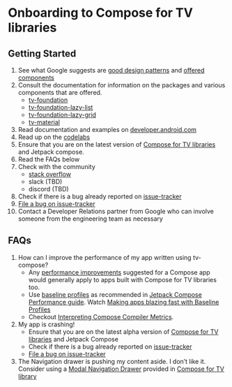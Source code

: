 # Onboarding to Compose for TV libraries

## Getting Started

1. See what Google suggests are [good design patterns][good-design-patterns]
   and [offered components][tv-components]
2. Consult the documentation for information on the packages and various components that are
   offered.
    * [tv-foundation][tv-foundation]
    * [tv-foundation-lazy-list][tv-foundation-lazy-list]
    * [tv-foundation-lazy-grid][tv-foundation-lazy-grid]
    * [tv-material][tv-material]
3. Read documentation and examples on [developer.android.com][dac]
4. Read up on the [codelabs][codelabs]
5. Ensure that you are on the latest version of [Compose for TV libraries][compose-for-tv-libraries]
   and Jetpack compose.
6. Read the FAQs below
7. Check with the community
    * [stack overflow][stackoverflow]
    * slack (TBD)
    * discord (TBD)
8. Check if there is a bug already reported on [issue-tracker][issue-tracker]
9. [File a bug on issue-tracker][issue-tracker-file-a-bug]
10. Contact a Developer Relations partner from Google who can involve someone from the engineering
    team as necessary

## FAQs

1. How can I improve the performance of my app written using tv-compose?
    * Any [performance improvements][improve-performance] suggested for a Compose app would
      generally apply to apps built with Compose for TV libraries too.
    * Use [baseline profiles][baseline-profiles] as recommended
      in [Jetpack Compose Performance guide][jetpack-compose-performance].
      Watch [Making apps blazing fast with Baseline Profiles][making-apps-blazing-fast-with-baseline-profiles]
    * Checkout [Interpreting Compose Compiler Metrics][interpreting-compose-compiler-metrics].
2. My app is crashing!
    * Ensure that you are on the latest alpha version
      of [Compose for TV libraries][compose-for-tv-libraries] and Jetpack Compose
    * Check if there is a bug already reported on [issue-tracker][issue-tracker]
    * [File a bug on issue-tracker][issue-tracker-file-a-bug]
3. The Navigation drawer is pushing my content aside. I don’t like it.
   Consider using a [Modal Navigation Drawer][modal-navigation-drawer] provided
   in [Compose for TV library][compose-for-tv-modal-navigation-drawer]

[good-design-patterns]: https://developer.android.com/design/ui/tv

[dac]: https://developer.android.com/training/tv/playback/compose

[modal-navigation-drawer]: https://m3.material.io/components/navigation-drawer/overview#15a3aa10-1be4-4be4-8370-36a1779f65e5

[compose-for-tv-modal-navigation-drawer]: https://developer.android.com/reference/kotlin/androidx/tv/material3/package-summary#ModalNavigationDrawer(kotlin.Function1,androidx.compose.ui.Modifier,androidx.tv.material3.DrawerState,androidx.compose.ui.graphics.Color,kotlin.Function0)

[jetpack-compose-performance]: https://developer.android.com/jetpack/compose/performance

[improve-performance]: https://developer.android.com/topic/performance/improving-overview

[baseline-profiles]: https://developer.android.com/topic/performance/baselineprofiles/overview

[making-apps-blazing-fast-with-baseline-profiles]: https://youtu.be/yJm5On5Gp4c

[interpreting-compose-compiler-metrics]: https://github.com/androidx/androidx/blob/androidx-main/compose/compiler/design/compiler-metrics.md

[tv-components]: https://developer.android.com/design/ui/tv/guides/components

[codelabs]: https://developer.android.com/codelabs/compose-for-tv-introduction

[stackoverflow]: https://stackoverflow.com/tags/android-jetpack-compose-tv/info

[issue-tracker]: https://issuetracker.google.com/issues?q=componentid:1254578%20status:open

[issue-tracker-file-a-bug]: https://issuetracker.google.com/issues/new?component=1254578&template=1739419

[compose-for-tv-libraries]: https://developer.android.com/jetpack/androidx/releases/tv

[tv-foundation]: https://developer.android.com/reference/kotlin/androidx/tv/foundation/package-summary.html

[tv-foundation-lazy-list]: https://developer.android.com/reference/kotlin/androidx/tv/foundation/lazy/list/package-summary

[tv-foundation-lazy-grid]: https://developer.android.com/reference/kotlin/androidx/tv/foundation/lazy/grid/package-summary

[tv-material]: https://developer.android.com/reference/kotlin/androidx/tv/material3/package-summary
